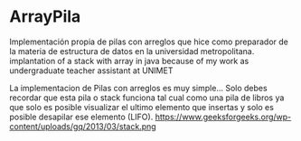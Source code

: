 # ArrayPila
Implementación propia de pilas con arreglos que hice como preparador de la materia de estructura de datos en la universidad metropolitana. implantation of a stack with array in java because of my work as undergraduate teacher assistant at  UNIMET 

La implementacion de Pilas con arreglos es muy simple... Solo debes recordar que esta pila o stack funciona tal cual como una pila de libros
ya que solo es posible visualizar el ultimo elemento que insertas y solo es posible desapilar ese elemento (LIFO).
https://www.geeksforgeeks.org/wp-content/uploads/gq/2013/03/stack.png
